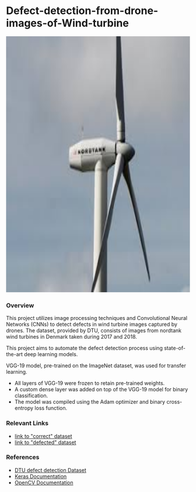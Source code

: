 # Defect-detection-from-drone-images-of-Wind-turbine

<img src="https://github.com/RE-NY/Defect-detection-from-drone-images-of-Wind-turbine/blob/main/nordtank_turbine.jpeg" alt="NordTank Wind Turbine" width="1000" height="700">

### Overview
This project utilizes image processing techniques and Convolutional Neural Networks (CNNs) to detect defects in wind turbine images captured by drones. The dataset, provided by DTU, consists of images from nordtank wind turbines in Denmark taken during 2017 and 2018.

This project aims to automate the defect detection process using state-of-the-art deep learning models.

VGG-19 model, pre-trained on the ImageNet dataset, was used for transfer learning.
- All layers of VGG-19 were frozen to retain pre-trained weights.
- A custom dense layer was added on top of the VGG-19 model for binary classification.
- The model was compiled using the Adam optimizer and binary cross-entropy loss function.

### Relevant Links
- [link to "correct" dataset](https://drive.google.com/drive/folders/18-OXCH8E4f69cNyIpoOfmspUpdEN4MSJ?usp=drive_link)
- [link to "defected" dataset](https://drive.google.com/drive/folders/1Vpdj5Y8XCDYoDpjnc30CCEGuXjS_xSUz?usp=drive_link)

### References
- [DTU defect detection Dataset](https://b2find.dkrz.de/dataset/64bd49c0-069a-535d-9f43-f5b5fba929a1)
- [Keras Documentation](https://keras.io/)
- [OpenCV Documentation](https://docs.opencv.org/4.x/index.html)

